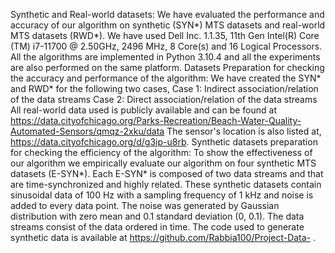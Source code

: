 Synthetic and Real-world datasets:
We have evaluated the performance and accuracy of our algorithm on synthetic (SYN*) MTS datasets and real-world MTS datasets (RWD*). 
We have used Dell Inc. 1.1.35, 11th Gen Intel(R) Core (TM) i7-11700 @ 2.50GHz, 2496 MHz, 8 Core(s) and 16 Logical Processors. All the algorithms are implemented in Python 3.10.4 and all the experiments are also performed on the same platform. 
Datasets Preparation for checking the accuracy and performance of the algorithm:
We have created the SYN* and RWD* for the following two cases,
Case 1: Indirect association/relation of the data streams
Case 2: Direct association/relation of the data streams
All real-world data used is publicly available and can be found at https://data.cityofchicago.org/Parks-Recreation/Beach-Water-Quality-Automated-Sensors/qmqz-2xku/data
The sensor's location is also listed at, https://data.cityofchicago.org/d/g3ip-u8rb.
Synthetic datasets preparation for checking the efficiency of the algorithm:
To show the effectiveness of our algorithm we empirically evaluate our algorithm on four synthetic MTS datasets (E-SYN*). Each E-SYN* is composed of two data streams and that are time-synchronized and highly related. These synthetic datasets contain sinusoidal data of 100 Hz with a sampling frequency of 1 kHz and noise is added to every data point. The noise was generated by Gaussian distribution with zero mean and 0.1 standard deviation (0, 0.1). The data streams consist of the data ordered in time.
The code used to generate synthetic data is available at https://github.com/Rabbia100/Project-Data- . 
